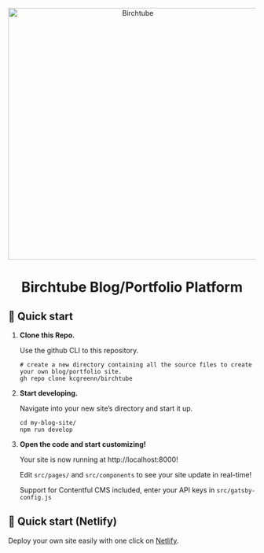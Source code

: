 <p align="center">
  <a href="https://kcgreen.dev">
    <img alt="Birchtube" src="https://res.cloudinary.com/df5cy5c76/image/upload/v1645734061/BlogPosts/android-chrome-512x512_dlpk18.png" width="512" />
  </a>
</p>
<h1 align="center">
  Birchtube Blog/Portfolio Platform
</h1>

## 🚀 Quick start

1.  **Clone this Repo.**

    Use the github CLI to this repository.

    ```shell
    # create a new directory containing all the source files to create your own blog/portfolio site.
    gh repo clone kcgreenn/birchtube
    ```

2.  **Start developing.**

    Navigate into your new site’s directory and start it up.

    ```shell
    cd my-blog-site/
    npm run develop
    ```

3.  **Open the code and start customizing!**

    Your site is now running at http://localhost:8000!

    Edit `src/pages/` and `src/components` to see your site update in real-time!

    Support for Contentful CMS included, enter your API keys in `src/gatsby-config.js`

## 🚀 Quick start (Netlify)

Deploy your own site easily with one click on [Netlify](https://docs.netlify.com/get-started/).
